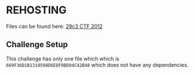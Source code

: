 # REHOSTING

Files can be found here: [29c3 CTF 2012](https://shell-storm.org/repo/CTF/CodeGate-2011/Crypto/500/)

## Challenge Setup
This challenge has only one file which which is `669F36D1B1319598D6EDF9BD94C42B48` which does not have any dependencies.